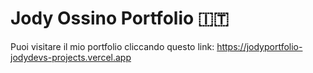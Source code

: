 # Jody Ossino Portfolio 🇮🇹

Puoi visitare il mio portfolio cliccando questo link: https://jodyportfolio-jodydevs-projects.vercel.app
